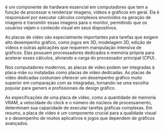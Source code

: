 é um componente de hardware essencial em computadores que tem a função de processar e renderizar imagens, vídeos e gráficos em geral. 
Ela é responsável por executar cálculos complexos envolvidos na geração de imagens e transmitir essas imagens para o monitor, permitindo que os usuários vejam o conteúdo visual em seus dispositivos.

As placas de vídeo são especialmente importantes para tarefas que exigem alto desempenho gráfico, como jogos em 3D, modelagem 3D, edição de vídeos e outras aplicações que requerem manipulação intensiva de gráficos. Elas possuem processadores dedicados e memória própria para acelerar esses cálculos, aliviando a carga do processador principal (CPU).

Nos computadores modernos, as placas de vídeo podem ser integradas à placa-mãe ou instaladas como placas de vídeo dedicadas. As placas de vídeo dedicadas costumam oferecer um desempenho gráfico muito superior em comparação com as integradas, tornando-se uma escolha popular para gamers e profissionais de design gráfico.

As especificações de uma placa de vídeo, como a quantidade de memória VRAM, a velocidade do clock e o número de núcleos de processamento, determinam sua capacidade de executar tarefas gráficas complexas. Em resumo, a placa de vídeo é um componente crucial para a qualidade visual e o desempenho de muitos aplicativos e jogos que dependem de gráficos avançados.